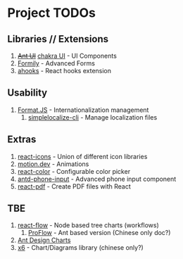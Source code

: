 # Project TODOs

## Libraries // Extensions

1. ~~[Ant UI](https://ant.design)~~ [chakra UI](https://www.chakra-ui.com) - UI Components
2. [Formily](https://formilyjs.org/) - Advanced Forms
3. [ahooks](https://ahooks.pages.dev) - React hooks extension

## Usability

1. [Format.JS](https://formatjs.github.io) - Internationalization management
   1. [simplelocalize-cli](https://github.com/simplelocalize/simplelocalize-cli) - Manage localization files

## Extras

1. [react-icons](https://react-icons.github.io/react-icons/) - Union of different icon libraries
2. [motion.dev](https://motion.dev) - Animations
3. [react-color](http://casesandberg.github.io/react-color/) - Configurable color picker
4. [antd-phone-input](https://github.com/typesnippet/antd-phone-input) - Advanced phone input component
5. [react-pdf](https://github.com/diegomura/react-pdf) - Create PDF files with React

## TBE

1. [react-flow](https://reactflow.dev/) - Node based tree charts (workflows)
   1. [ProFlow](https://pro-flow.antdigital.dev/) - Ant based version (Chinese only doc?)
2. [Ant Design Charts](https://ant-design-charts.antgroup.com/)
3. [x6](https://x6.antv.antgroup.com/) - Chart/Diagrams library (chinese only?)

